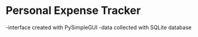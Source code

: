 # Personal Expense Tracker

-interface created with PySimpleGUI
-data collected with SQLite database
